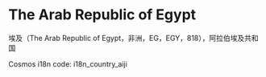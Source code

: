 # The Arab Republic of Egypt

埃及（The Arab Republic of Egypt，非洲，EG，EGY，818），阿拉伯埃及共和国

Cosmos i18n code: i18n_country_aiji